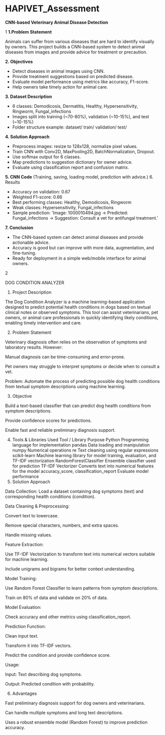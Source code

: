 # HAPIVET_Assessment

**CNN-based Veterinary Animal Disease Detection**



1
**1.Problem Statement**

Animals can suffer from various diseases that are hard to identify visually by owners.
This project builds a CNN-based system to detect animal diseases from images and provide advice
for treatment or precaution.

**2. Objectives**
- Detect diseases in animal images using CNN.
- Provide treatment suggestions based on predicted disease.
- Evaluate model performance using metrics like accuracy, F1-score.
- Help owners take timely action for animal care.


**3. Dataset Description**
- 6 classes: Demodicosis, Dermatitis, Healthy, Hypersensitivity, Ringworm, Fungal_infections
- Images split into training   (~70-80%),  validation (~10-15%), and test (~10-15%)
- Folder structure example:
dataset/
train/
validation/
test/


**4. Solution Approach**
- Preprocess images: resize to 128x128, normalize pixel values.
- Train CNN with Conv2D, MaxPooling2D, BatchNormalization, Dropout.
- Use softmax output for 6 classes.
- Map predictions to suggestion dictionary for owner advice.
- Evaluate using classification report and confusion matrix.


**5. CNN Code**
(Training, saving, loading model, prediction with advice.)
6. Results
- Accuracy on validation: 0.67
- Weighted F1-score: 0.66
- Best performing classes: Healthy, Demodicosis, Ringworm
- Weak classes: Hypersensitivity, Fungal_infections
- Sample prediction: 'Image: 1000010494.jpg -> Predicted: Fungal_infections -> Suggestion: Consult
a vet for antifungal treatment.'

**7. Conclusion**
- The CNN-based system can detect animal diseases and provide actionable advice.
- Accuracy is good but can improve with more data, augmentation, and fine-tuning.
- Ready for deployment in a simple web/mobile interface for animal owners.




2


DOG CONDITION ANALYZER 
1. Project Description

The Dog Condition Analyzer is a machine learning-based application designed to predict potential health conditions in dogs based on textual clinical notes or observed symptoms. This tool can assist veterinarians, pet owners, or animal care professionals in quickly identifying likely conditions, enabling timely intervention and care.

2. Problem Statement

Veterinary diagnosis often relies on the observation of symptoms and laboratory results. However:

Manual diagnosis can be time-consuming and error-prone.

Pet owners may struggle to interpret symptoms or decide when to consult a vet.

Problem: Automate the process of predicting possible dog health conditions from textual symptom descriptions using machine learning.

3. Objective

Build a text-based classifier that can predict dog health conditions from symptom descriptions.

Provide confidence scores for predictions.

Enable fast and reliable preliminary diagnosis support.

4. Tools & Libraries Used
Tool / Library	Purpose
Python	Programming language for implementation
pandas	Data loading and manipulation
numpy	Numerical operations
re	Text cleaning using regular expressions
scikit-learn	Machine learning library for model training, evaluation, and TF-IDF vectorization
RandomForestClassifier	Ensemble classifier used for prediction
TF-IDF Vectorizer	Converts text into numerical features for the model
accuracy_score, classification_report	Evaluate model performance
5. Solution Approach

Data Collection:
Load a dataset containing dog symptoms (text) and corresponding health conditions (condition).

Data Cleaning & Preprocessing:

Convert text to lowercase.

Remove special characters, numbers, and extra spaces.

Handle missing values.

Feature Extraction:

Use TF-IDF Vectorization to transform text into numerical vectors suitable for machine learning.

Include unigrams and bigrams for better context understanding.

Model Training:

Use Random Forest Classifier to learn patterns from symptom descriptions.

Train on 80% of data and validate on 20% of data.

Model Evaluation:

Check accuracy and other metrics using classification_report.

Prediction Function:

Clean input text.

Transform it into TF-IDF vectors.

Predict the condition and provide confidence score.

Usage:

Input: Text describing dog symptoms.

Output: Predicted condition with probability.

6. Advantages

Fast preliminary diagnosis support for dog owners and veterinarians.

Can handle multiple symptoms and long text descriptions.

Uses a robust ensemble model (Random Forest) to improve prediction accuracy.

